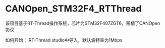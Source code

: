 # CANOpen_STM32F4_RTThread

该项目基于RT-Thread操作系统，芯片为STM32F407ZGT6，移植了CANOpen协议

如何开始：
RT-Thread studio中导入，默认波特率为1Mbps
